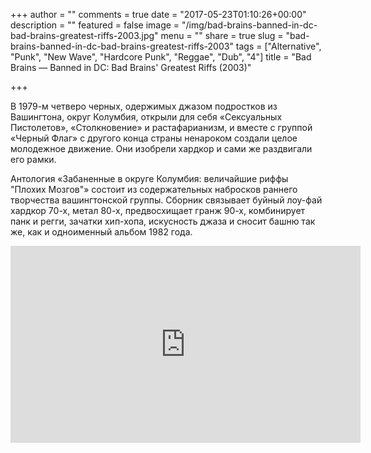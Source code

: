 +++
author = ""
comments = true
date = "2017-05-23T01:10:26+00:00"
description = ""
featured = false
image = "/img/bad-brains-banned-in-dc-bad-brains-greatest-riffs-2003.jpg"
menu = ""
share = true
slug = "bad-brains-banned-in-dc-bad-brains-greatest-riffs-2003"
tags = ["Alternative", "Punk", "New Wave", "Hardcore Punk", "Reggae", "Dub", "4"]
title = "Bad Brains — Banned in DC: Bad Brains' Greatest Riffs (2003)"

+++


В 1979-м четверо черных, одержимых джазом подростков из Вашингтона, округ Колумбия, открыли  для себя «Сексуальных Пистолетов», «Столкновение» и растафарианизм, и вместе с группой «Черный Флаг» с другого конца страны ненароком создали целое молодежное движение. Они изобрели хардкор и сами же раздвигали его рамки.

Антология «Забаненные в округе Колумбия: величайшие риффы "Плохих Мозгов"» состоит из содержательных набросков раннего творчества вашингтонской группы. Сборник связывает буйный лоу-фай хардкор 70-х, метал 80-х, предвосхищает гранж 90-х, комбинирует панк и регги, зачатки хип-хопа, искусность джаза и сносит башню так же, как и одноименный альбом 1982 года.

<iframe width="560" height="315" src="https://www.youtube.com/embed/6unSWZ3t_70" frameborder="0" allowfullscreen></iframe>